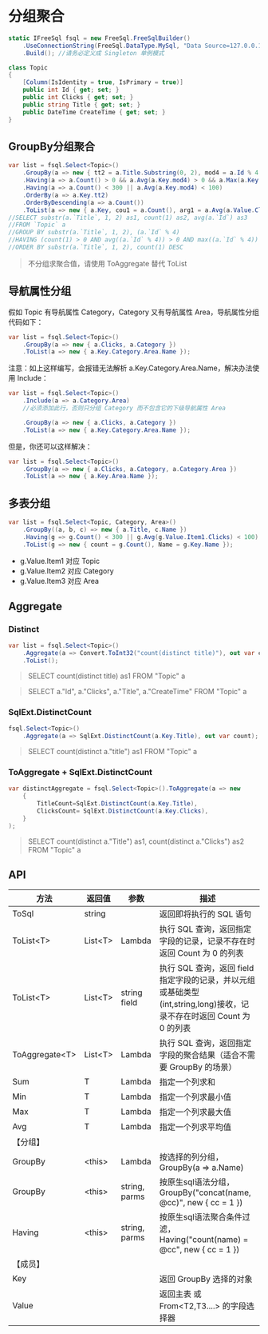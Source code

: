 # 分组聚合

```csharp
static IFreeSql fsql = new FreeSql.FreeSqlBuilder()
    .UseConnectionString(FreeSql.DataType.MySql, "Data Source=127.0.0.1;Port=3306;User ID=root;Password=root;Initial Catalog=cccddd;Charset=utf8;SslMode=none;Max pool size=10")
    .Build(); //请务必定义成 Singleton 单例模式

class Topic 
{
    [Column(IsIdentity = true, IsPrimary = true)]
    public int Id { get; set; }
    public int Clicks { get; set; }
    public string Title { get; set; }
    public DateTime CreateTime { get; set; }
}
```

## GroupBy分组聚合

```csharp
var list = fsql.Select<Topic>()
    .GroupBy(a => new { tt2 = a.Title.Substring(0, 2), mod4 = a.Id % 4 })
    .Having(a => a.Count() > 0 && a.Avg(a.Key.mod4) > 0 && a.Max(a.Key.mod4) > 0)
    .Having(a => a.Count() < 300 || a.Avg(a.Key.mod4) < 100)
    .OrderBy(a => a.Key.tt2)
    .OrderByDescending(a => a.Count())
    .ToList(a => new { a.Key, cou1 = a.Count(), arg1 = a.Avg(a.Value.Clicks) });
//SELECT substr(a.`Title`, 1, 2) as1, count(1) as2, avg(a.`Id`) as3 
//FROM `Topic` a 
//GROUP BY substr(a.`Title`, 1, 2), (a.`Id` % 4) 
//HAVING (count(1) > 0 AND avg((a.`Id` % 4)) > 0 AND max((a.`Id` % 4)) > 0) AND (count(1) < 300 OR avg((a.`Id` % 4)) < 100)
//ORDER BY substr(a.`Title`, 1, 2), count(1) DESC
```

> 不分组求聚合值，请使用 ToAggregate 替代 ToList

## 导航属性分组

假如 Topic 有导航属性 Category，Category 又有导航属性 Area，导航属性分组代码如下：

```csharp
var list = fsql.Select<Topic>()
    .GroupBy(a => new { a.Clicks, a.Category })
    .ToList(a => new { a.Key.Category.Area.Name });
```

注意：如上这样编写，会报错无法解析 a.Key.Category.Area.Name，解决办法使用 Include：

```csharp
var list = fsql.Select<Topic>()
    .Include(a => a.Category.Area)
    //必须添加此行，否则只分组 Category 而不包含它的下级导航属性 Area

    .GroupBy(a => new { a.Clicks, a.Category })
    .ToList(a => new { a.Key.Category.Area.Name });
```

但是，你还可以这样解决：

```csharp
var list = fsql.Select<Topic>()
    .GroupBy(a => new { a.Clicks, a.Category, a.Category.Area })
    .ToList(a => new { a.Key.Area.Name });
```

## 多表分组

```csharp
var list = fsql.Select<Topic, Category, Area>()
    .GroupBy((a, b, c) => new { a.Title, c.Name })
    .Having(g => g.Count() < 300 || g.Avg(g.Value.Item1.Clicks) < 100)
    .ToList(g => new { count = g.Count(), Name = g.Key.Name });
```

- g.Value.Item1 对应 Topic
- g.Value.Item2 对应 Category
- g.Value.Item3 对应 Area

## Aggregate

### Distinct

```csharp
var list = fsql.Select<Topic>()
    .Aggregate(a => Convert.ToInt32("count(distinct title)"), out var count)
    .ToList();
```
> SELECT count(distinct title) as1 
FROM "Topic" a

> SELECT a."Id", a."Clicks", a."Title", a."CreateTime" 
FROM "Topic" a

### SqlExt.DistinctCount

```csharp
fsql.Select<Topic>()
    .Aggregate(a => SqlExt.DistinctCount(a.Key.Title), out var count);
```

> SELECT count(distinct a."title") as1 FROM "Topic" a

### ToAggregate + SqlExt.DistinctCount

```csharp
var distinctAggregate = fsql.Select<Topic>().ToAggregate(a => new
    {
        TitleCount=SqlExt.DistinctCount(a.Key.Title),
        ClicksCount= SqlExt.DistinctCount(a.Key.Clicks),
    }
);
```

> SELECT count(distinct a."Title") as1, count(distinct a."Clicks") as2 
FROM "Topic" a

## API

| 方法 | 返回值 | 参数 | 描述 |
| ------------- | - | - | - |
| ToSql            | string    |               | 返回即将执行的 SQL 语句                                                                                               |
| ToList\<T\>      | List\<T\> | Lambda        | 执行 SQL 查询，返回指定字段的记录，记录不存在时返回 Count 为 0 的列表                                                 |
| ToList\<T\>      | List\<T\> | string field  | 执行 SQL 查询，返回 field 指定字段的记录，并以元组或基础类型(int,string,long)接收，记录不存在时返回 Count 为 0 的列表 |
| ToAggregate\<T\> | List\<T\> | Lambda        | 执行 SQL 查询，返回指定字段的聚合结果（适合不需要 GroupBy 的场景）                                                    |
| Sum              | T         | Lambda        | 指定一个列求和                                                                                                        |
| Min              | T         | Lambda        | 指定一个列求最小值                                                                                                    |
| Max              | T         | Lambda        | 指定一个列求最大值                                                                                                    |
| Avg              | T         | Lambda        | 指定一个列求平均值                                                                                                    |
| 【分组】 |
| GroupBy | \<this\> | Lambda | 按选择的列分组，GroupBy(a => a.Name) | GroupBy(a => new{a.Name,a.Time}) |
| GroupBy | \<this\> | string, parms | 按原生sql语法分组，GroupBy("concat(name, @cc)", new { cc = 1 }) |
| Having | \<this\> | string, parms | 按原生sql语法聚合条件过滤，Having("count(name) = @cc", new { cc = 1 }) |
| 【成员】 |
| Key              |           |               | 返回 GroupBy 选择的对象                                                                                               |
| Value            |           |               | 返回主表 或 From\<T2,T3....\> 的字段选择器                                                                            |
